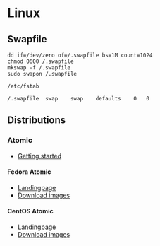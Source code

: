 Linux
=====


## Swapfile

```
dd if=/dev/zero of=/.swapfile bs=1M count=1024
chmod 0600 /.swapfile
mkswap -f /.swapfile
sudo swapon /.swapfile
```

`/etc/fstab`
```
/.swapfile	swap	swap	defaults	0	0
```


## Distributions

### Atomic

  * [Getting started](http://www.projectatomic.io/download/)


#### Fedora Atomic

  * [Landingpage](https://getfedora.org/cloud/download/atomic.html)
  * [Download images](https://mirrors.kernel.org/fedora-alt/atomic/stable/Cloud-Images/x86_64/Images/)


#### CentOS Atomic

  * [Landingpage](https://wiki.centos.org/SpecialInterestGroup/Atomic/Download/)
  * [Download images](http://cloud.centos.org/centos/7/atomic/images/)

